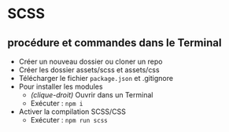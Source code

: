# SCSS
## procédure et commandes dans le Terminal
- Créer un nouveau dossier ou cloner un repo
- Créer les dossier assets/scss et assets/css
- Télécharger le fichier `package.json` et .gitignore
- Pour installer les modules
  - *(clique-droit)* Ouvrir dans un Terminal
  - Exécuter : `npm i`
- Activer la compilation SCSS/CSS
  - Exécuter : `npm run scss`
